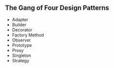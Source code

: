 ## The Gang of Four Design Patterns

- Adapter
- Builder
- Decorator
- Factory Method
- Observer
- Prototype
- Proxy
- Singleton
- Strategy
